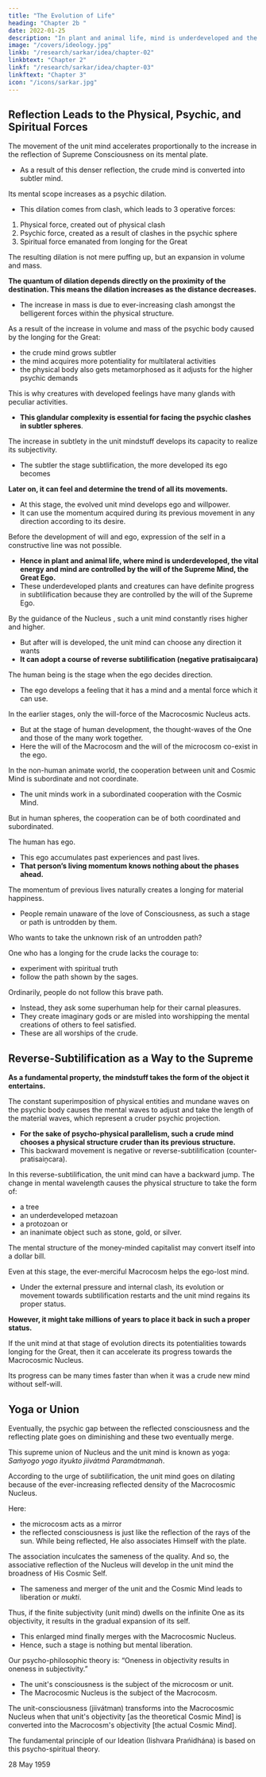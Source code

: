 ```yaml
---
title: "The Evolution of Life"
heading: "Chapter 2b "
date: 2022-01-25
description: "In plant and animal life, mind is underdeveloped and the vital energy and mind are controlled by the Supreme Mind"
image: "/covers/ideology.jpg"
linkb: "/research/sarkar/idea/chapter-02"
linkbtext: "Chapter 2"
linkf: "/research/sarkar/idea/chapter-03"
linkftext: "Chapter 3"
icon: "/icons/sarkar.jpg"
---
```



## Reflection Leads to the Physical, Psychic, and Spiritual Forces

The movement of the unit mind accelerates proportionally to the increase in the reflection of Supreme Consciousness <!-- or Puruśottama --> on its <!-- the unit --> mental plate. 
- As a result of this<!--  gradual increase in the --> denser reflection, the crude mind is converted into subtler mind. 

Its mental scope increases as a psychic dilation.
- This dilation comes from clash, which leads to 3 operative forces:  <!-- As a result of the reflection of consciousness on the mental plate, the mind undergoes a . -->

1. Physical force, created out of physical clash
2. Psychic force, created as a result of clashes in the psychic sphere
3. Spiritual force emanated from longing for the Great

The resulting dilation is not mere puffing up, but an expansion in volume and mass. 

**The quantum of dilation depends directly on the proximity of the destination. This means the dilation increases as the distance decreases.**
- The increase in mass is due to ever-increasing clash amongst the belligerent forces within the physical structure.

As a result of <!--  mental dilation, that is, --> the increase in volume and mass of the psychic body caused by the longing for the Great:
- the crude mind grows subtler
- the mind acquires more potentiality for multilateral activities
- the physical body also gets metamorphosed as it adjusts for the higher psychic demands
<!-- According to the mental dilation,  -->

This is why creatures with developed feelings have <!--   is a composite structure of a large number of --> many glands with peculiar activities. 
- **This glandular complexity is essential for facing the psychic clashes in subtler spheres**.

The increase in subtlety in the unit mindstuff <!-- citta --> develops its capacity to realize its subjectivity.
- The subtler the stage <!-- of animation --> subtlification<!-- pratisaiṋcara -->, the more developed its ego becomes

**Later on, it can feel and determine the trend of all its movements.** 
- At this stage, the evolved unit mind develops ego and willpower. 
- It can use the momentum <!-- (saḿvega) --> acquired during its previous movement in any direction according to its desire.

Before the development of will and ego, expression of the self in a constructive line was not possible. 
- **Hence in plant and animal life, where mind is underdeveloped, the vital energy and mind are <!-- guided and --> controlled by the will of the Supreme Mind, the Great Ego.** 
- These underdeveloped plants and creatures can have definite progress in subtilification <!-- pratisaiṋcara --> because they are controlled by the will of the Supreme Ego.

By the guidance of the Nucleus <!-- Vidyámáyá -->, such a unit mind constantly rises higher and higher. 
- But after will is developed, <!--  within its scope of activities and a special momentum is acquired, --> the unit mind can choose any direction it wants
- **It can adopt a course of reverse subtilification (negative pratisaiṋcara)**

<!-- This stage of mental evolution, when the developed ego decides the direction and can move even towards jad́a (negative pratisaiṋcara) is called  -->

The human being<!--  or mánuśa --> is the stage when the ego decides direction. 
- The ego develops a feeling that it has a mind and a mental force which it can use. <!--  to serve its purpose. -->

In the earlier stages, only the will-force of the Macrocosmic Nucleus <!-- Great, that is, of Puruśottama alone, --> acts.
- But at the stage of human development, the thought-waves of the One and those of the many work together.
- Here the will of the Macrocosm and the will of the microcosm co-exist in the ego.  

<!-- The Macrocosm exerts and expresses itself both directly and through the microcosms. 

Those microcosms determine, by individual will, their paths of movement. 

Thus, the inanimate phase of creation moves by the psychic impetus of Puruśottama only; while in the animate phase, there is the imagination of One and that of many as well.  -->

In the non-human animate world, the cooperation between unit and Cosmic Mind is subordinate and not coordinate. 
- The unit minds work in a subordinated cooperation with the Cosmic Mind. 

But in human spheres, the cooperation can be of both coordinated and subordinated.

The human <!-- being, mánuśa, --> has ego. 
- This ego accumulates past experiences and past lives. <!--  undergone during that person’s past living stages.  -->
- **That person’s living momentum knows nothing about the phases ahead.** 

The momentum of previous lives naturally creates a longing for material happiness. <!-- , or love for jad́a. -->
- People remain unaware of the love of Consciousness, as such a stage or path is untrodden by them. 

Who wants to take the unknown risk of an untrodden path? 

One who has a longing for the crude <!-- matter --> <!-- jad́a --> lacks the courage to:
- experiment with spiritual truth
- follow the path shown by the sages<!-- rśis -->.

Ordinarily, people do not follow this brave path. 
- Instead, they ask some superhuman help for their carnal pleasures. 
- They create imaginary gods or are misled into worshipping the mental creations of others to feel satisfied.
- These are all worships of <!-- jad́atá, or --> the crude.


## Reverse-Subtilification as a Way to the Supreme
<!-- Pratisaiṋcara -->


**As a fundamental property, the mindstuff takes the form of the object it entertains.** 

The constant superimposition of physical entities and mundane waves on the psychic body causes the mental waves to adjust and take the length of the material waves, which represent a cruder psychic projection.
- **For the sake of psycho-physical parallelism, such a crude mind chooses a physical structure cruder than its previous structure.** 
- This backward movement is negative or reverse-subtilification (counter-pratisaiṋcara).

In this reverse-subtilification<!-- negative pratisaiṋcara -->, the unit mind can have a backward jump. The change in mental wavelength causes the physical structure to take the form of:
- a tree
- an underdeveloped metazoan
- a protozoan or 
- an inanimate object such as stone, gold, or silver. 

The mental structure of the money-minded capitalist may convert itself into a dollar bill. <!-- paper note of that person’s choice. -->

Even at this stage, <!-- after this retracing of the destined path, --> the ever-merciful Macrocosm helps the ego-lost mind.
- Under the external pressure and internal clash, its evolution or movement towards subtilification <!-- pratisaiṋcara --> restarts and the unit mind regains its<!--  lost --> proper status. 

**However, it might take millions of years to place it back in such a proper status.**

If the unit mind at that stage of evolution directs its potentialities towards longing for the Great, then it can accelerate its progress towards the Macrocosmic Nucleus.

<!-- It is not that a human has the chance of negative pratisaiṋcara only, due to his or her evolved ego. This ego renders a positive help in the movement towards Puruśottama. 

In the animate phase, the imagination of many unit minds works in harmony with the Supreme One.  -->

Its progress can be many times faster than when it was a crude new mind without self-will. 

<!-- what it was at the stages where the citta, being in the crudest form, had not developed self-will but had to move according to the desire of the Macrocosm.  -->


## Yoga or Union

<!-- In this march towards the supramundane, the unit mind gradually feels a closer touch of Puruśottama. 

As the proximity of the two increases, -->

Eventually, the psychic gap between the reflected consciousness and the reflecting plate goes on diminishing and these two eventually merge. 

This supreme union of Nucleus <!-- Puruśottama --> and the unit mind is known as yoga: *Saḿyogo yogo ityukto jiivátmá Paramátmanah*.

According to the urge of subtilification<!--  pratisaiṋcara -->, the unit mind goes on dilating because of the ever-increasing reflected density of the Macrocosmic Nucleus. 

Here:
- the microcosm acts as a mirror
- the reflected consciousness is just like the reflection of the rays of the sun. While being reflected, He also associates Himself with the plate.

The association inculcates the sameness of the quality. And so, the associative reflection of the Nucleus <!-- – Puruśottama – --> will develop in the unit mind the broadness of His Cosmic Self. <!--  and the final culmination of the march of this unitary self, or microcosm.  -->
- The sameness and merger of the unit and the Cosmic Mind leads to <!--  is established. The finality in association will result in the merger of the microcosm into Macrocosm. This is called --> liberation or *mukti*.

Thus, if the finite subjectivity (unit mind) dwells on the infinite One as its objectivity, it results in the gradual expansion of its self. 
- This enlarged mind finally merges with the Macrocosmic Nucleus<!-- Puruśottama -->. 
- Hence, such a stage is nothing but mental liberation. 

Our psycho-philosophic theory is: “Oneness in objectivity results in oneness in subjectivity.” 

- The unit's consciousness <!-- jiivátman --> is the subject of the microcosm or unit.
- The Macrocosmic Nucleus is the subject of the Macrocosm.


The unit-consciousness (jiivátman) transforms into the Macrocosmic Nucleus when that unit's objectivity [as the theoretical Cosmic Mind] is converted into the Macrocosm's objectivity [the actual Cosmic Mind].

  <!-- the subject of the Macrocosm. -->

The fundamental principle of our Ideation (Iishvara Prańidhána) is based on this psycho-spiritual theory.

28 May 1959

